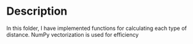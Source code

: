 # Description

In this folder, I have implemented functions for calculating each type of distance. NumPy vectorization is used for efficiency
